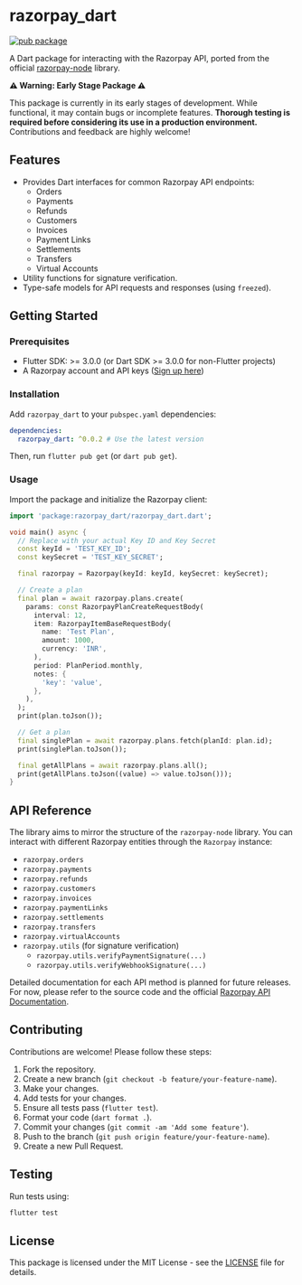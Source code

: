 <!--
This README describes the package. If you publish this package to pub.dev,
this README's contents appear on the landing page for your package.

For information about how to write a good package README, see the guide for
[writing package pages](https://dart.dev/tools/pub/writing-package-pages).

For general information about developing packages, see the Dart guide for
[creating packages](https://dart.dev/guides/libraries/create-packages)
and the Flutter guide for
[developing packages and plugins](https://flutter.dev/to/develop-packages).
-->

# razorpay_dart

[![pub package](https://img.shields.io/pub/v/razorpay_dart.svg)](https://pub.dev/packages/razorpay_dart) <!-- TODO: Update badge when published -->

A Dart package for interacting with the Razorpay API, ported from the official [razorpay-node](https://github.com/razorpay/razorpay-node) library.

**⚠️ Warning: Early Stage Package ⚠️**

This package is currently in its early stages of development. While functional, it may contain bugs or incomplete features. **Thorough testing is required before considering its use in a production environment.** Contributions and feedback are highly welcome!

## Features

*   Provides Dart interfaces for common Razorpay API endpoints:
    *   Orders
    *   Payments
    *   Refunds
    *   Customers
    *   Invoices
    *   Payment Links
    *   Settlements
    *   Transfers
    *   Virtual Accounts
*   Utility functions for signature verification.
*   Type-safe models for API requests and responses (using `freezed`).

## Getting Started

### Prerequisites

*   Flutter SDK: >= 3.0.0 (or Dart SDK >= 3.0.0 for non-Flutter projects)
*   A Razorpay account and API keys ([Sign up here](https://dashboard.razorpay.com/#/access/signin))

### Installation

Add `razorpay_dart` to your `pubspec.yaml` dependencies:

```yaml
dependencies:
  razorpay_dart: ^0.0.2 # Use the latest version
```

Then, run `flutter pub get` (or `dart pub get`).

### Usage

Import the package and initialize the Razorpay client:

```dart
import 'package:razorpay_dart/razorpay_dart.dart';

void main() async {
  // Replace with your actual Key ID and Key Secret
  const keyId = 'TEST_KEY_ID';
  const keySecret = 'TEST_KEY_SECRET';

  final razorpay = Razorpay(keyId: keyId, keySecret: keySecret);

  // Create a plan
  final plan = await razorpay.plans.create(
    params: const RazorpayPlanCreateRequestBody(
      interval: 12,
      item: RazorpayItemBaseRequestBody(
        name: 'Test Plan',
        amount: 1000,
        currency: 'INR',
      ),
      period: PlanPeriod.monthly,
      notes: {
        'key': 'value',
      },
    ),
  );
  print(plan.toJson());

  // Get a plan
  final singlePlan = await razorpay.plans.fetch(planId: plan.id);
  print(singlePlan.toJson());

  final getAllPlans = await razorpay.plans.all();
  print(getAllPlans.toJson((value) => value.toJson()));
}
```

## API Reference

The library aims to mirror the structure of the `razorpay-node` library. You can interact with different Razorpay entities through the `Razorpay` instance:

*   `razorpay.orders`
*   `razorpay.payments`
*   `razorpay.refunds`
*   `razorpay.customers`
*   `razorpay.invoices`
*   `razorpay.paymentLinks`
*   `razorpay.settlements`
*   `razorpay.transfers`
*   `razorpay.virtualAccounts`
*   `razorpay.utils` (for signature verification)
    *   `razorpay.utils.verifyPaymentSignature(...)`
    *   `razorpay.utils.verifyWebhookSignature(...)`

Detailed documentation for each API method is planned for future releases. For now, please refer to the source code and the official [Razorpay API Documentation](https://razorpay.com/docs/api/).

## Contributing

Contributions are welcome! Please follow these steps:

1.  Fork the repository.
2.  Create a new branch (`git checkout -b feature/your-feature-name`).
3.  Make your changes.
4.  Add tests for your changes.
5.  Ensure all tests pass (`flutter test`).
6.  Format your code (`dart format .`).
7.  Commit your changes (`git commit -am 'Add some feature'`).
8.  Push to the branch (`git push origin feature/your-feature-name`).
9.  Create a new Pull Request.

## Testing

Run tests using:

```bash
flutter test
```

## License

This package is licensed under the MIT License - see the [LICENSE](LICENSE) file for details.
